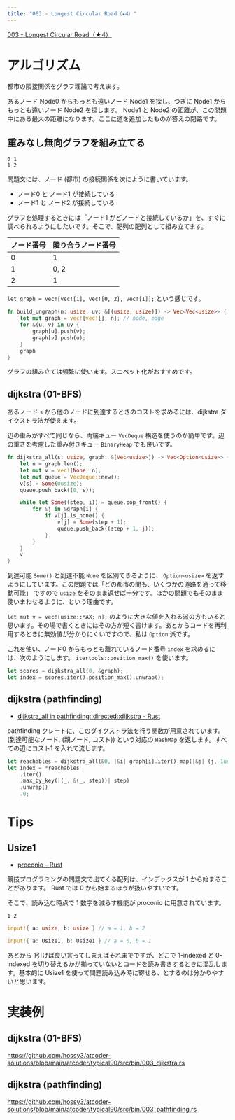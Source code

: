 ```yaml
---
title: "003 - Longest Circular Road（★4）"
---
```


[003 \- Longest Circular Road（★4）](https://atcoder.jp/contests/typical90/tasks/typical90_c)


# アルゴリズム

都市の隣接関係をグラフ理論で考えます。

あるノード Node0 からもっとも遠いノード Node1 を探し、つぎに Node1 からもっとも遠いノード Node2 を探します。 Node1 と Node2 の距離が、この問題中にある最大の距離になります。ここに道を追加したものが答えの閉路です。


## 重みなし無向グラフを組み立てる

```
0 1
1 2
```
問題文には、ノード (都市) の接続関係を次にように書いています。

* ノード0 と ノード1 が接続している
* ノード1 と ノード2 が接続している

グラフを処理するときには「ノード1 がどノードと接続しているか」を、すぐに調べられるようにしたいです。そこで、配列の配列として組み立てます。

|ノード番号|隣り合うノード番号|
|---|---|
|0|1|
|1|0, 2|
|2|1|

`let graph = vec![vec![1], vec![0, 2], vec![1]];` という感じです。

```rust
fn build_ungraph(n: usize, uv: &[(usize, usize)]) -> Vec<Vec<usize>> {
    let mut graph = vec![vec![]; n]; // node, edge
    for &(u, v) in uv {
        graph[u].push(v);
        graph[v].push(u);
    }
    graph
}
```

グラフの組み立ては頻繁に使います。スニペット化がおすすめです。


## dijkstra (01-BFS)

あるノード `s` から他のノードに到達するときのコストを求めるには、dijkstra ダイクストラ法が使えます。

辺の重みがすべて同じなら、両端キュー `VecDeque` 構造を使うのが簡単です。辺の重さを考慮した重み付きキュー `BinaryHeap` でも良いです。

```rust
fn dijkstra_all(s: usize, graph: &[Vec<usize>]) -> Vec<Option<usize>> {
    let n = graph.len();
    let mut v = vec![None; n];
    let mut queue = VecDeque::new();
    v[s] = Some(0usize);
    queue.push_back((0, s));

    while let Some((step, i)) = queue.pop_front() {
        for &j in &graph[i] {
            if v[j].is_none() {
                v[j] = Some(step + 1);
                queue.push_back((step + 1, j));
            }
        }
    }
    v
}
```

到達可能 `Some()` と到達不能 `None` を区別できるように、 `Option<usize>` を返すようにしています。この問題では「どの都市の間も、いくつかの道路を通って移動可能」 ですので `usize` をそのまま返せば十分です。ほかの問題でもそのまま使いまわせるように、という理由です。

`let mut v = vec![usize::MAX; n];` のように大きな値を入れる派の方もいると思います。その場で書くときにはその方が短く書けます。あとからコードを再利用するときに無効値が分かりにくいですので、私は `Option` 派です。

これを使い、ノード0 からもっとも離れているノード番号 `index` を求めるには、次のようにします。 `itertools::position_max()` を使います。

```rust
let scores = dijkstra_all(0, &graph);
let index = scores.iter().position_max().unwrap();
```


## dijkstra (pathfinding)

* [dijkstra\_all in pathfinding::directed::dijkstra \- Rust](https://docs.rs/pathfinding/latest/pathfinding/directed/dijkstra/fn.dijkstra_all.html)

pathfinding クレートに、このダイクストラ法を行う関数が用意されています。 (到達可能なノード, (親ノード, コスト)) という対応の `HashMap` を返します。すべての辺にコスト1 を入れて流します。

```rust
let reachables = dijkstra_all(&0, |&i| graph[i].iter().map(|&j| (j, 1usize)));
let index = *reachables
    .iter()
    .max_by_key(|(_, &(_, step))| step)
    .unwrap()
    .0;
```

# Tips

## Usize1

* [proconio \- Rust](https://docs.rs/proconio/latest/proconio/)

競技プログラミングの問題文で出てくる配列は、インデックスが 1 から始まることがあります。 Rust では 0 から始まるほうが扱いやすいです。

そこで、読み込む時点で 1 数字を減らす機能が proconio に用意されています。

```
1 2
```

```rust
input!{ a: usize, b: usize } // a = 1, b = 2
```

```rust
input!{ a: Usize1, b: Usize1 } // a = 0, b = 1
```

あとから 1引けば良い言ってしまえばそれまでですが、どこで 1-indexed と 0-indexed を切り替えるかが揃っていないとコードを読み書きするときに混乱します。基本的に Usize1 を使って問題読み込み時に寄せる、とするのは分かりやすいと思います。


# 実装例

## dijkstra (01-BFS)
https://github.com/hossy3/atcoder-solutions/blob/main/atcoder/typical90/src/bin/003_dijkstra.rs

## dijkstra (pathfinding)
https://github.com/hossy3/atcoder-solutions/blob/main/atcoder/typical90/src/bin/003_pathfinding.rs
